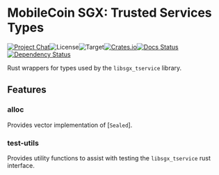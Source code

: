 # MobileCoin SGX: Trusted Services Types

[![Project Chat][chat-image]][chat-link]<!--
-->![License][license-image]<!--
-->![Target][target-image]<!--
-->[![Crates.io][crate-image]][crate-link]<!--
-->[![Docs Status][docs-image]][docs-link]<!--
-->[![Dependency Status][deps-image]][deps-link]

Rust wrappers for types used by the `libsgx_tservice` library.

## Features

### alloc

Provides vector implementation of [`Sealed`].

### test-utils

Provides utility functions to assist with testing the `libsgx_tservice` rust
interface.

[chat-image]: https://img.shields.io/discord/844353360348971068?style=flat-square
[chat-link]: https://mobilecoin.chat
[license-image]: https://img.shields.io/crates/l/mc-sgx-tservice-types?style=flat-square
[target-image]: https://img.shields.io/badge/target-any-brightgreen?style=flat-square
[crate-image]: https://img.shields.io/crates/v/mc-sgx-tservice-types.svg?style=flat-square
[crate-link]: https://crates.io/crates/mc-sgx-tservice-types
[docs-image]: https://img.shields.io/docsrs/mc-sgx-tservice-types?style=flat-square
[docs-link]: https://docs.rs/crate/mc-sgx-tservice-types
[deps-image]: https://deps.rs/crate/mc-sgx-tservice-types/0.9.0/status.svg?style=flat-square
[deps-link]: https://deps.rs/crate/mc-sgx-tservice-types/0.9.0
